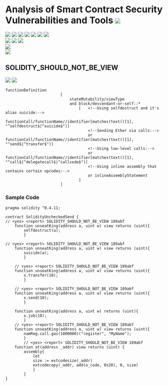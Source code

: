 # Analysis of Smart Contract Security Vulnerabilities and Tools ![](https://img.shields.io/badge/-Live-brightgreen)
![](https://img.shields.io/badge/Batch-20CYS-green) ![](https://img.shields.io/badge/Batch-UG21CYS-lightgreen) ![](https://img.shields.io/badge/Batch-PG21CYS-green) ![](https://img.shields.io/badge/Batch-UG22CYS-lightgreen) ![](https://img.shields.io/badge/Batch-PG21CYS-green) ![](https://img.shields.io/badge/Batch-PhD-darkgreen) ![](https://img.shields.io/badge/-B_RIG-darkgreen)<br/>   ![](https://img.shields.io/badge/BlockchainCourse-20CY712-green)  ![](https://img.shields.io/badge/-M.Tech_Dissertation-blue) ![](https://img.shields.io/badge/Focus-Smart_Contract_Security-yellow) <br/>
![](https://img.shields.io/badge/Blockchain-Ethereum-blue)   <br/> 
![](https://img.shields.io/badge/Language-Solidity-blue)

## SOLIDITY_SHOULD_NOT_BE_VIEW

![](https://img.shields.io/badge/Pattern_ID-189abf-gold) ![](https://img.shields.io/badge/Severity-1-brown) 

```
functionDefinition
                        [
                            stateMutability/viewType
                            and block/descendant-or-self::*
                                [   <!--Using selfdestruct and it's alias suicide:-->
                                    functionCall/functionName//identifier[matches(text()[1], "^selfdestruct$|^suicide$")]
                                    <!--Sending Ether via calls:-->
                                    or functionCall/functionName//identifier[matches(text()[1], "^send$|^transfer$")]
                                    <!--Using low-level calls:-->
                                    or functionCall/functionName//identifier[matches(text()[1], "^call$|^delegatecall$|^callcode$")]
                                    <!--Using inline assembly that contains certain opcodes:-->
                                    or inlineAssemblyStatement
                                ]
                        ]
```



### Sample Code

```
pragma solidity ^0.4.11;

contract SolidityUncheckedSend {
// <yes> <report> SOLIDITY_SHOULD_NOT_BE_VIEW 189abf
    function unseatKing(address a, uint w) view returns (uint){
        selfdestruct(a);
        }

// <yes> <report> SOLIDITY_SHOULD_NOT_BE_VIEW 189abf
    function unseatKing(address a, uint w) view returns (uint){
        suicide(a);
        }

    // <yes> <report> SOLIDITY_SHOULD_NOT_BE_VIEW 189abf
    function unseatKing(address a, uint w) view returns (uint){
        x.transfer(10);
        }

    // <yes> <report> SOLIDITY_SHOULD_NOT_BE_VIEW 189abf
    function unseatKing(address a, uint w) view returns (uint){
        x.send(10);
        }

    function unseatKing(address a, uint w) returns (uint){
        x.job(10);
        }
    // <yes> <report> SOLIDITY_SHOULD_NOT_BE_VIEW 189abf
    function unseatKing(address a, uint w) view returns (uint){
        namReg.call.gas(1000000)("register", "MyName");
        }
        // <yes> <report> SOLIDITY_SHOULD_NOT_BE_VIEW 189abf
    function at(address _addr) view returns (uint) {
        assembly{
            let
            size := extcodesize(_addr)
            extcodecopy(_addr, add(o_code, 0x20), 0, size)
            }
        }
}
```